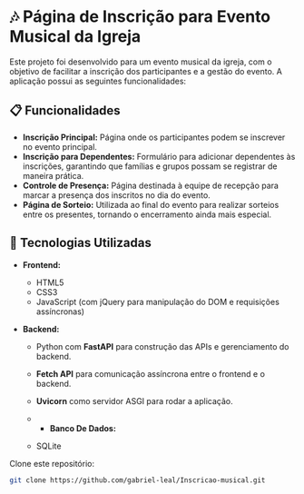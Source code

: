 # 🎶 Página de Inscrição para Evento Musical da Igreja

Este projeto foi desenvolvido para um evento musical da igreja, com o objetivo de facilitar a inscrição dos participantes e a gestão do evento. A aplicação possui as seguintes funcionalidades:

## 📋 Funcionalidades

- **Inscrição Principal:** Página onde os participantes podem se inscrever no evento principal.
- **Inscrição para Dependentes:** Formulário para adicionar dependentes às inscrições, garantindo que famílias e grupos possam se registrar de maneira prática.
- **Controle de Presença:** Página destinada à equipe de recepção para marcar a presença dos inscritos no dia do evento.
- **Página de Sorteio:** Utilizada ao final do evento para realizar sorteios entre os presentes, tornando o encerramento ainda mais especial.

## 🚀 Tecnologias Utilizadas

- **Frontend:**
  - HTML5
  - CSS3
  - JavaScript (com jQuery para manipulação do DOM e requisições assíncronas)

- **Backend:**
  - Python com **FastAPI** para construção das APIs e gerenciamento do backend.
  - **Fetch API** para comunicação assíncrona entre o frontend e o backend.
  - **Uvicorn** como servidor ASGI para rodar a aplicação.
 
  - - **Banco De Dados:**
  - SQLite


Clone este repositório:
   ```bash
   git clone https://github.com/gabriel-leal/Inscricao-musical.git

